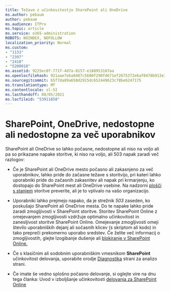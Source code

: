 ```yaml
---
title: Težave z učinkovitostjo SharePoint ali OneDrive
ms.author: pebaum
author: pebaum
ms.audience: ITPro
ms.topic: article
ms.service: o365-administration
ROBOTS: NOINDEX, NOFOLLOW
localization_priority: Normal
ms.custom:
- "1133"
- "2397"
- "2418"
- "5200018"
ms.assetid: 9225ec0f-771f-4d7a-8157-e188953107aa
ms.openlocfilehash: 921aae7eba8487c5600f290fd671ef2675372e6af0478b913e38354856cbaa22
ms.sourcegitcommit: b5f7da89a650d2915dc652449623c78be6247175
ms.translationtype: MT
ms.contentlocale: sl-SI
ms.lasthandoff: 08/05/2021
ms.locfileid: "53911858"
---
```

# <a name="sharepoint-or-onedrive-slow-inaccessible-or-unavailable-for-multiple-users"></a>SharePoint, OneDrive, nedostopne ali nedostopne za več uporabnikov

SharePoint ali OneDrive so lahko počasne, nedostopne ali niso na voljo ali pa so prikazane napake storitve, ki niso na voljo, ali 503 napak zaradi več razlogov:
  
- Če je SharePoint ali OneDrive mesto počasno ali zakasnjeno za več uporabnikov, lahko pride do začasne težave s storitvijo, pri kateri lahko uporabniki pride do začasnih zakasnitev ali napak pri krmarjenju, ko dostopajo do SharePoint mest ali OneDrive vsebine. Na nadzorni [plošči s stanjem](https://admin.microsoft.com/AdminPortal/Home#/servicehealth) storitve preverite, ali je to vplivalo na vašo organizacijo.
  
- Uporabniki lahko prejmejo napako, da je strežnik *503* zaseden, ko poskušajo SharePoint ali OneDrive mesta. Do te napake lahko pride zaradi zmogljivosti v SharePoint storitve. Storitev SharePoint Online z omejevanjem zmogljivosti vzdržuje optimalno učinkovitost in zanesljivost storitve SharePoint Online. Omejevanje zmogljivosti omeji število uporabniških dejanj ali sočasnih klicev (s skriptom ali kodo) in tako prepreči prekomerno uporabo sredstev. Če želite več informacij o zmogljivostih, glejte Izogibanje dušenje ali [blokiranje v SharePoint Online.](https://docs.microsoft.com/sharepoint/dev/general-development/how-to-avoid-getting-throttled-or-blocked-in-sharepoint-online)

- Če s klasičnim  ali sodobnim uporabniškim vmesnikom **SharePoint** učinkovitost delovanja, uporabite orodje [Diagnostika](https://aka.ms/perftool) strani za analizo strani.
  
- Če imate še vedno splošno počasno delovanje, si oglejte vire na dnu tega članka: Uvod v izboljšanje učinkovitosti [delovanja za SharePoint Online](https://go.microsoft.com/fwlink/?linkid=2024334)
  